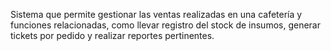 Sistema que permite gestionar las ventas realizadas en una cafetería y funciones relacionadas, como llevar registro del stock de insumos, generar tickets por pedido y realizar reportes pertinentes.
